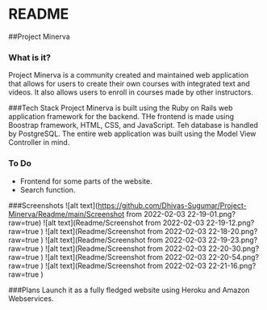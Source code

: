 # README

##Project Minerva

### What is it?
Project Minerva is a community created and maintained web application 
that allows for users to create their own courses with integrated text and videos. 
It also allows users to enroll in courses made by other instructors. 

###Tech Stack
Project Minerva is built using the Ruby on Rails web application framework for the backend. 
THe frontend is made using Boostrap framework, HTML, CSS, and JavaScript. Teh database is handled
by PostgreSQL. The entire web application was built using the Model View Controller in mind. 


### To Do
- Frontend for some parts of the website. 
- Search function.

###Screenshots 
![alt text](https://github.com/Dhivas-Sugumar/Project-Minerva/Readme/main/Screenshot from 2022-02-03 22-19-01.png?raw=true)
![alt text](Readme/Screenshot from 2022-02-03 22-19-12.png?raw=true )
![alt text](Readme/Screenshot from 2022-02-03 22-18-20.png?raw=true )
![alt text](Readme/Screenshot from 2022-02-03 22-19-23.png?raw=true )
![alt text](Readme/Screenshot from 2022-02-03 22-20-30.png?raw=true )
![alt text](Readme/Screenshot from 2022-02-03 22-20-54.png?raw=true )
![alt text](Readme/Screenshot from 2022-02-03 22-21-16.png?raw=true )

###Plans 
Launch it as a fully fledged website using Heroku and Amazon Webservices. 
